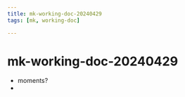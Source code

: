 ```yaml
---
title: mk-working-doc-20240429
tags: [mk, working-doc]

---
```


# mk-working-doc-20240429

- moments?
- 



